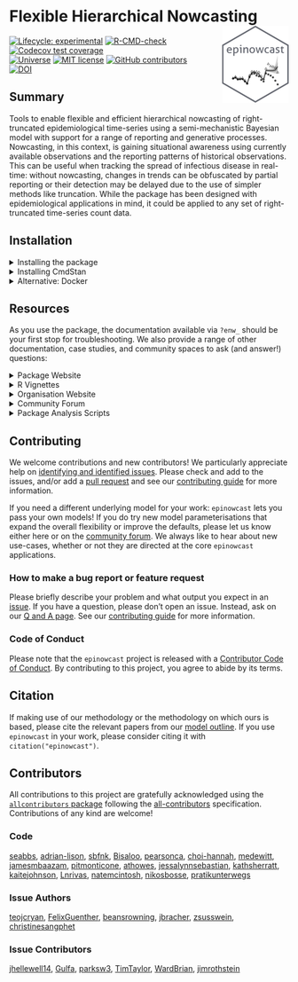 
<!-- README.md is generated from README.Rmd. Please edit that file -->

# Flexible Hierarchical Nowcasting <a href="https://package.epinowcast.org/"><img src="man/figures/logo.png" align="right" height="139" alt="epinowcast website" /></a>

<!-- badges: start -->

[![Lifecycle:
experimental](https://img.shields.io/badge/lifecycle-experimental-orange.svg)](https://www.tidyverse.org/lifecycle/#experimental)
[![R-CMD-check](https://github.com/epinowcast/epinowcast/workflows/R-CMD-check/badge.svg)](https://github.com/epinowcast/epinowcast/actions/workflows/R-CMD-check.yaml)
[![Codecov test
coverage](https://codecov.io/gh/epinowcast/epinowcast/branch/main/graph/badge.svg)](https://app.codecov.io/gh/epinowcast/epinowcast)
</br>
[![Universe](https://epinowcast.r-universe.dev/badges/epinowcast)](https://epinowcast.r-universe.dev/epinowcast)
[![MIT
license](https://img.shields.io/badge/License-MIT-blue.svg)](https://github.com/epinowcast/epinowcast/blob/master/LICENSE.md/)
[![GitHub
contributors](https://img.shields.io/github/contributors/epinowcast/epinowcast)](https://github.com/epinowcast/epinowcast/graphs/contributors)
</br>
[![DOI](https://zenodo.org/badge/422611952.svg)](https://zenodo.org/badge/latestdoi/422611952)
<!-- badges: end -->

## Summary

Tools to enable flexible and efficient hierarchical nowcasting of
right-truncated epidemiological time-series using a semi-mechanistic
Bayesian model with support for a range of reporting and generative
processes. Nowcasting, in this context, is gaining situational awareness
using currently available observations and the reporting patterns of
historical observations. This can be useful when tracking the spread of
infectious disease in real-time: without nowcasting, changes in trends
can be obfuscated by partial reporting or their detection may be delayed
due to the use of simpler methods like truncation. While the package has
been designed with epidemiological applications in mind, it could be
applied to any set of right-truncated time-series count data.

## Installation

<details>
<summary>
Installing the package
</summary>

You can install the latest released version using the normal `R`
function, though you need to point to `r-universe` instead of CRAN:

``` r
install.packages(
  "epinowcast", repos = "https://epinowcast.r-universe.dev"
)
```

Alternatively, you can use the [`remotes`
package](https://remotes.r-lib.org/) to install the development version
from Github (warning! this version may contain breaking changes and/or
bugs):

``` r
remotes::install_github(
  "epinowcast/epinowcast", dependencies = TRUE
)
```

Similarly, you can install historical versions by specifying the release
tag (e.g. this installs
[`0.2.0`](https://github.com/epinowcast/epinowcast/releases/tag/v0.2.0)):

``` r
remotes::install_github(
  "epinowcast/epinowcast", dependencies = TRUE, ref = "v0.2.0"
)
```

*Note: You can also use that last approach to install a specific commit
if needed, e.g. if you want to try out a specific unreleased feature,
but not the absolute latest developmental version.*

</details>
<details>
<summary>
Installing CmdStan
</summary>

If you wish to do model fitting and nowcasting, you will need to install
[CmdStan](https://mc-stan.org/users/interfaces/cmdstan), which also
entails having a suitable C++ toolchain setup. We recommend using the
[`cmdstanr` package](https://mc-stan.org/cmdstanr/). The Stan team
provides instructions in the [*Getting started with
`cmdstanr`*](https://mc-stan.org/cmdstanr/articles/cmdstanr.html)
vignette, with other details and support at the [package
site](https://mc-stan.org/cmdstanr/) along with some key instructions
available in the [Stan resources package
vignette](https://package.epinowcast.org/articles/stan-help.html#toolchain),
but the brief version is:

``` r
# if you not yet installed `epinowcast`, or you installed it without `Suggests` dependencies
install.packages("cmdstanr", repos = c("https://mc-stan.org/r-packages/", getOption("repos")))
# once `cmdstanr` is installed:
cmdstanr::install_cmdstan()
```

*Note: You can speed up CmdStan installation using the `cores` argument.
If you are installing a particular version of `epinowcast`, you may also
need to install a past version of CmdStan, which you can do with the
`version` argument.*

</details>
<details>
<summary>
Alternative: Docker
</summary>

We also provide a [Docker](https://www.docker.com/get-started/) image
with [`epinowcast` and all dependencies
installed](https://github.com/orgs/epinowcast/packages/container/package/epinowcast).
You can use this image to run `epinowcast` without installing
dependencies.

</details>

## Resources

As you use the package, the documentation available via `?enw_` should
be your first stop for troubleshooting. We also provide a range of other
documentation, case studies, and community spaces to ask (and answer!)
questions:

<details>
<summary>
Package Website
</summary>

The [`epinowcast` website](https://package.epinowcast.org/) includes a
function reference, model outline, and case studies using the package.
The site mainly concerns the release version, but you can also find
documentation for [the latest development
version](https://package.epinowcast.org/dev/).

</details>
<details>
<summary>
R Vignettes
</summary>

We have created [package
vignettes](https://package.epinowcast.org/articles) to help you [get
started
nowcasting](https://package.epinowcast.org/articles/epinowcast.html) and
to [highlight other features with case
studies](https://package.epinowcast.org/articles/germany-age-stratified-nowcasting.html).

</details>
<details>
<summary>
Organisation Website
</summary>

Our [organisation website](https://www.epinowcast.org/) includes links
to other resources, [guest posts](https://www.epinowcast.org/blog.html),
and [seminar schedule](https://www.epinowcast.org/seminars.html) for
both upcoming and past recordings.

</details>
<details>
<summary>
Community Forum
</summary>

Our [community forum](https://community.epinowcast.org/) has areas for
[question and answer](https://community.epinowcast.org/c/interface/15)
and [considering new methods and
tools](https://community.epinowcast.org/c/projects/11), among others. If
you are generally interested in real-time analysis of infectious
disease, you may find this useful even if do not use `epinowcast`.

</details>
<details>
<summary>
Package Analysis Scripts
</summary>

In addition to the vignettes, the package also comes with [example
analyses](https://github.com/epinowcast/epinowcast/tree/main/inst/examples).
These are not as polished as the vignettes, but we typically explore new
features with these and they may help you if you are using a development
version. After installing `epinowcast`, you can find them via:

``` r
list.files(
  system.file("examples", package = "epinowcast"), full.names = TRUE
)
```

</details>

## Contributing

We welcome contributions and new contributors! We particularly
appreciate help on [identifying and identified
issues](https://github.com/epinowcast/epinowcast/issues). Please check
and add to the issues, and/or add a [pull
request](https://github.com/epinowcast/epinowcast/pulls) and see our
[contributing
guide](https://github.com/epinowcast/.github/blob/main/CONTRIBUTING.md)
for more information.

If you need a different underlying model for your work: `epinowcast`
lets you pass your own models! If you do try new model parameterisations
that expand the overall flexibility or improve the defaults, please let
us know either here or on the [community
forum](https://community.epinowcast.org/). We always like to hear about
new use-cases, whether or not they are directed at the core `epinowcast`
applications.

### How to make a bug report or feature request

Please briefly describe your problem and what output you expect in an
[issue](https://github.com/epinowcast/epinowcast/issues). If you have a
question, please don’t open an issue. Instead, ask on our [Q and A
page](https://github.com/epinowcast/epinowcast/discussions/categories/q-a).
See our [contributing
guide](https://github.com/epinowcast/.github/blob/main/CONTRIBUTING.md)
for more information.

### Code of Conduct

Please note that the `epinowcast` project is released with a
[Contributor Code of
Conduct](https://github.com/epinowcast/.github/blob/main/CODE_OF_CONDUCT.md).
By contributing to this project, you agree to abide by its terms.

## Citation

If making use of our methodology or the methodology on which ours is
based, please cite the relevant papers from our [model
outline](https://package.epinowcast.org/articles/model.html). If you use
`epinowcast` in your work, please consider citing it with
`citation("epinowcast")`.

## Contributors

<!-- ALL-CONTRIBUTORS-LIST:START - Do not remove or modify this section -->
<!-- prettier-ignore-start -->
<!-- markdownlint-disable -->

All contributions to this project are gratefully acknowledged using the
[`allcontributors`
package](https://github.com/ropenscilabs/allcontributors) following the
[all-contributors](https://allcontributors.org) specification.
Contributions of any kind are welcome!

### Code

<a href="https://github.com/epinowcast/epinowcast/commits?author=seabbs">seabbs</a>,
<a href="https://github.com/epinowcast/epinowcast/commits?author=adrian-lison">adrian-lison</a>,
<a href="https://github.com/epinowcast/epinowcast/commits?author=sbfnk">sbfnk</a>,
<a href="https://github.com/epinowcast/epinowcast/commits?author=Bisaloo">Bisaloo</a>,
<a href="https://github.com/epinowcast/epinowcast/commits?author=pearsonca">pearsonca</a>,
<a href="https://github.com/epinowcast/epinowcast/commits?author=choi-hannah">choi-hannah</a>,
<a href="https://github.com/epinowcast/epinowcast/commits?author=medewitt">medewitt</a>,
<a href="https://github.com/epinowcast/epinowcast/commits?author=jamesmbaazam">jamesmbaazam</a>,
<a href="https://github.com/epinowcast/epinowcast/commits?author=pitmonticone">pitmonticone</a>,
<a href="https://github.com/epinowcast/epinowcast/commits?author=athowes">athowes</a>,
<a href="https://github.com/epinowcast/epinowcast/commits?author=jessalynnsebastian">jessalynnsebastian</a>,
<a href="https://github.com/epinowcast/epinowcast/commits?author=kathsherratt">kathsherratt</a>,
<a href="https://github.com/epinowcast/epinowcast/commits?author=kaitejohnson">kaitejohnson</a>,
<a href="https://github.com/epinowcast/epinowcast/commits?author=Lnrivas">Lnrivas</a>,
<a href="https://github.com/epinowcast/epinowcast/commits?author=natemcintosh">natemcintosh</a>,
<a href="https://github.com/epinowcast/epinowcast/commits?author=nikosbosse">nikosbosse</a>,
<a href="https://github.com/epinowcast/epinowcast/commits?author=pratikunterwegs">pratikunterwegs</a>

### Issue Authors

<a href="https://github.com/epinowcast/epinowcast/issues?q=is%3Aissue+author%3Ateojcryan">teojcryan</a>,
<a href="https://github.com/epinowcast/epinowcast/issues?q=is%3Aissue+author%3AFelixGuenther">FelixGuenther</a>,
<a href="https://github.com/epinowcast/epinowcast/issues?q=is%3Aissue+author%3Abeansrowning">beansrowning</a>,
<a href="https://github.com/epinowcast/epinowcast/issues?q=is%3Aissue+author%3Ajbracher">jbracher</a>,
<a href="https://github.com/epinowcast/epinowcast/issues?q=is%3Aissue+author%3Azsusswein">zsusswein</a>,
<a href="https://github.com/epinowcast/epinowcast/issues?q=is%3Aissue+author%3Achristinesangphet">christinesangphet</a>

### Issue Contributors

<a href="https://github.com/epinowcast/epinowcast/issues?q=is%3Aissue+commenter%3Ajhellewell14">jhellewell14</a>,
<a href="https://github.com/epinowcast/epinowcast/issues?q=is%3Aissue+commenter%3AGulfa">Gulfa</a>,
<a href="https://github.com/epinowcast/epinowcast/issues?q=is%3Aissue+commenter%3Aparksw3">parksw3</a>,
<a href="https://github.com/epinowcast/epinowcast/issues?q=is%3Aissue+commenter%3ATimTaylor">TimTaylor</a>,
<a href="https://github.com/epinowcast/epinowcast/issues?q=is%3Aissue+commenter%3AWardBrian">WardBrian</a>,
<a href="https://github.com/epinowcast/epinowcast/issues?q=is%3Aissue+commenter%3Ajimrothstein">jimrothstein</a>

<!-- markdownlint-enable -->
<!-- prettier-ignore-end -->
<!-- ALL-CONTRIBUTORS-LIST:END -->
